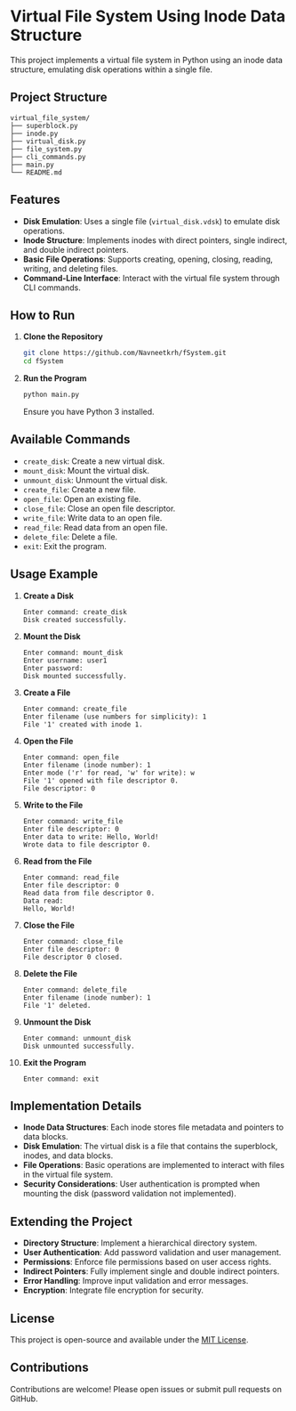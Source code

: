 # Virtual File System Using Inode Data Structure

This project implements a virtual file system in Python using an inode data structure, emulating disk operations within a single file.

## **Project Structure**

```
virtual_file_system/
├── superblock.py
├── inode.py
├── virtual_disk.py
├── file_system.py
├── cli_commands.py
├── main.py
└── README.md
```

## **Features**

- **Disk Emulation**: Uses a single file (`virtual_disk.vdsk`) to emulate disk operations.
- **Inode Structure**: Implements inodes with direct pointers, single indirect, and double indirect pointers.
- **Basic File Operations**: Supports creating, opening, closing, reading, writing, and deleting files.
- **Command-Line Interface**: Interact with the virtual file system through CLI commands.

## **How to Run**

1. **Clone the Repository**

   ```bash
   git clone https://github.com/Navneetkrh/fSystem.git
   cd fSystem
   ```
2. **Run the Program**

   ```bash
   python main.py
   ```

   Ensure you have Python 3 installed.

## **Available Commands**

- `create_disk`: Create a new virtual disk.
- `mount_disk`: Mount the virtual disk.
- `unmount_disk`: Unmount the virtual disk.
- `create_file`: Create a new file.
- `open_file`: Open an existing file.
- `close_file`: Close an open file descriptor.
- `write_file`: Write data to an open file.
- `read_file`: Read data from an open file.
- `delete_file`: Delete a file.
- `exit`: Exit the program.

## **Usage Example**

1. **Create a Disk**

   ```plaintext
   Enter command: create_disk
   Disk created successfully.
   ```
2. **Mount the Disk**

   ```plaintext
   Enter command: mount_disk
   Enter username: user1
   Enter password:
   Disk mounted successfully.
   ```
3. **Create a File**

   ```plaintext
   Enter command: create_file
   Enter filename (use numbers for simplicity): 1
   File '1' created with inode 1.
   ```
4. **Open the File**

   ```plaintext
   Enter command: open_file
   Enter filename (inode number): 1
   Enter mode ('r' for read, 'w' for write): w
   File '1' opened with file descriptor 0.
   File descriptor: 0
   ```
5. **Write to the File**

   ```plaintext
   Enter command: write_file
   Enter file descriptor: 0
   Enter data to write: Hello, World!
   Wrote data to file descriptor 0.
   ```
6. **Read from the File**

   ```plaintext
   Enter command: read_file
   Enter file descriptor: 0
   Read data from file descriptor 0.
   Data read:
   Hello, World!
   ```
7. **Close the File**

   ```plaintext
   Enter command: close_file
   Enter file descriptor: 0
   File descriptor 0 closed.
   ```
8. **Delete the File**

   ```plaintext
   Enter command: delete_file
   Enter filename (inode number): 1
   File '1' deleted.
   ```
9. **Unmount the Disk**

   ```plaintext
   Enter command: unmount_disk
   Disk unmounted successfully.
   ```
10. **Exit the Program**

    ```plaintext
    Enter command: exit
    ```

## **Implementation Details**

- **Inode Data Structures**: Each inode stores file metadata and pointers to data blocks.
- **Disk Emulation**: The virtual disk is a file that contains the superblock, inodes, and data blocks.
- **File Operations**: Basic operations are implemented to interact with files in the virtual file system.
- **Security Considerations**: User authentication is prompted when mounting the disk (password validation not implemented).

## **Extending the Project**

- **Directory Structure**: Implement a hierarchical directory system.
- **User Authentication**: Add password validation and user management.
- **Permissions**: Enforce file permissions based on user access rights.
- **Indirect Pointers**: Fully implement single and double indirect pointers.
- **Error Handling**: Improve input validation and error messages.
- **Encryption**: Integrate file encryption for security.

## **License**

This project is open-source and available under the [MIT License](LICENSE).

## **Contributions**

Contributions are welcome! Please open issues or submit pull requests on GitHub.
